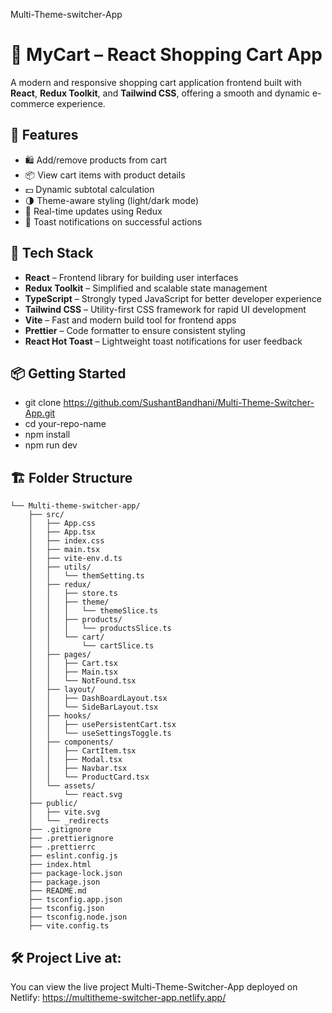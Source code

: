 Multi-Theme-switcher-App

# 🛒 MyCart – React Shopping Cart App

A modern and responsive shopping cart application frontend built with **React**, **Redux Toolkit**, and **Tailwind CSS**, offering a smooth and dynamic e-commerce experience.

## 🚀 Features

- 🛍️ Add/remove products from cart
- 📦 View cart items with product details
- 💵 Dynamic subtotal calculation
- 🌗 Theme-aware styling (light/dark mode)
- 🔄 Real-time updates using Redux
- 🎉 Toast notifications on successful actions

## 🧱 Tech Stack

- **React** – Frontend library for building user interfaces  
- **Redux Toolkit** – Simplified and scalable state management  
- **TypeScript** – Strongly typed JavaScript for better developer experience  
- **Tailwind CSS** – Utility-first CSS framework for rapid UI development  
- **Vite** – Fast and modern build tool for frontend apps  
- **Prettier** – Code formatter to ensure consistent styling  
- **React Hot Toast** – Lightweight toast notifications for user feedback 

## 📦 Getting Started

- git clone https://github.com/SushantBandhani/Multi-Theme-Switcher-App.git
- cd your-repo-name
- npm install
- npm run dev

## 🏗️ Folder Structure
```text
└── Multi-theme-switcher-app/
    ├── src/
    │   ├── App.css
    │   ├── App.tsx
    │   ├── index.css
    │   ├── main.tsx
    │   ├── vite-env.d.ts
    │   ├── utils/
    │   │   └── themSetting.ts
    │   ├── redux/
    │   │   ├── store.ts
    │   │   ├── theme/
    │   │   │   └── themeSlice.ts
    │   │   ├── products/
    │   │   │   └── productsSlice.ts
    │   │   └── cart/
    │   │       └── cartSlice.ts
    │   ├── pages/  
    │   │   ├── Cart.tsx
    │   │   ├── Main.tsx
    │   │   └── NotFound.tsx
    │   ├── layout/
    │   │   ├── DashBoardLayout.tsx
    │   │   └── SideBarLayout.tsx
    │   ├── hooks/
    │   │   ├── usePersistentCart.tsx
    │   │   └── useSettingsToggle.ts
    │   ├── components/
    │   │   ├── CartItem.tsx
    │   │   ├── Modal.tsx
    │   │   ├── Navbar.tsx
    │   │   └── ProductCard.tsx
    │   └── assets/
    │       └── react.svg
    ├── public/
    │   ├── vite.svg
    │   └── _redirects
    ├── .gitignore
    ├── .prettierignore
    ├── .prettierrc
    ├── eslint.config.js
    ├── index.html
    ├── package-lock.json
    ├── package.json
    ├── README.md
    ├── tsconfig.app.json
    ├── tsconfig.json
    ├── tsconfig.node.json
    ├── vite.config.ts
```
## 🛠️ Project Live at:
You can view the live project Multi-Theme-Switcher-App deployed on Netlify: https://multitheme-switcher-app.netlify.app/
